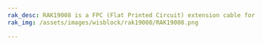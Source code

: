 ```yaml
---
rak_desc: RAK19008 is a FPC (Flat Printed Circuit) extension cable for IO Slot of WisBlock Base Board.
rak_img: /assets/images/wisblock/rak19008/RAK19008.png

---
```


<rk-redirect to="/Product-Categories/WisBlock/RAK19008/Overview/" />